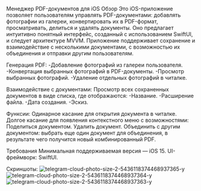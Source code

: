 Менеджер PDF-документов для iOS
Обзор
Это iOS-приложение позволяет пользователям управлять PDF-документами: добавлять фотографии из галереи, конвертировать их в PDF-формат, просматривать, делиться и удалять документы. Оно предлагает интуитивно понятный интерфейс, созданный с использованием SwiftUI, и следует архитектуре MVVM. Приложение поддерживает сохранение и взаимодействие с несколькими документами, с возможностью их объединения и отправки другим пользователям.

Генерация PDF:
-Добавление фотографий из галереи пользователя.
-Конвертация выбранных фотографий в PDF-документы.
-Просмотр выбранных фотографий.
-Удаление отдельных фотографий в читалке.

Взаимодействие с документами:
Просмотр всех сохраненных документов в виде списка, где отображаются:
-Название.
-Расширение файла.
-Дата создания.
-Эскиз.

Функсии:
Одинарное касание для открытия документа в читалке.
Долгое касание для появления контекстного меню с возможностями:
Поделиться документом.
Удалить документ.
Объединить с другим документом: выбрать еще один документ для объединения, в результате чего получится новый комбинированный PDF.

Требования
Минимальная поддерживаемая версия — iOS 15.
UI-фреймворк: SwiftUI.

Скриншоты:
![telegram-cloud-photo-size-2-5436118374468937365-y](https://github.com/user-attachments/assets/448e2a65-23d9-4e6e-b7ad-b3e4fb8e2167)
![telegram-cloud-photo-size-2-5436118374468937364-y](https://github.com/user-attachments/assets/d17cd042-5087-494c-b318-967c7507e8f8)
![telegram-cloud-photo-size-2-5436118374468937363-y](https://github.com/user-attachments/assets/70d25585-1ee2-4466-83b9-69f66fe88145)

